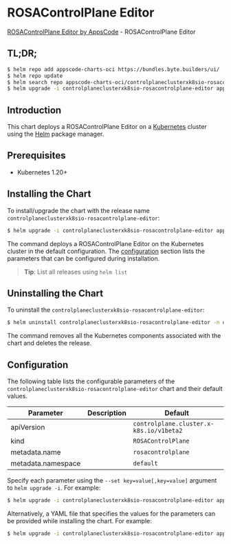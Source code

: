 # ROSAControlPlane Editor

[ROSAControlPlane Editor by AppsCode](https://byte.builders) - ROSAControlPlane Editor

## TL;DR;

```bash
$ helm repo add appscode-charts-oci https://bundles.byte.builders/ui/
$ helm repo update
$ helm search repo appscode-charts-oci/controlplaneclusterxk8sio-rosacontrolplane-editor --version=v0.5.0
$ helm upgrade -i controlplaneclusterxk8sio-rosacontrolplane-editor appscode-charts-oci/controlplaneclusterxk8sio-rosacontrolplane-editor -n default --create-namespace --version=v0.5.0
```

## Introduction

This chart deploys a ROSAControlPlane Editor on a [Kubernetes](http://kubernetes.io) cluster using the [Helm](https://helm.sh) package manager.

## Prerequisites

- Kubernetes 1.20+

## Installing the Chart

To install/upgrade the chart with the release name `controlplaneclusterxk8sio-rosacontrolplane-editor`:

```bash
$ helm upgrade -i controlplaneclusterxk8sio-rosacontrolplane-editor appscode-charts-oci/controlplaneclusterxk8sio-rosacontrolplane-editor -n default --create-namespace --version=v0.5.0
```

The command deploys a ROSAControlPlane Editor on the Kubernetes cluster in the default configuration. The [configuration](#configuration) section lists the parameters that can be configured during installation.

> **Tip**: List all releases using `helm list`

## Uninstalling the Chart

To uninstall the `controlplaneclusterxk8sio-rosacontrolplane-editor`:

```bash
$ helm uninstall controlplaneclusterxk8sio-rosacontrolplane-editor -n default
```

The command removes all the Kubernetes components associated with the chart and deletes the release.

## Configuration

The following table lists the configurable parameters of the `controlplaneclusterxk8sio-rosacontrolplane-editor` chart and their default values.

|     Parameter      | Description |                      Default                       |
|--------------------|-------------|----------------------------------------------------|
| apiVersion         |             | <code>controlplane.cluster.x-k8s.io/v1beta2</code> |
| kind               |             | <code>ROSAControlPlane</code>                      |
| metadata.name      |             | <code>rosacontrolplane</code>                      |
| metadata.namespace |             | <code>default</code>                               |


Specify each parameter using the `--set key=value[,key=value]` argument to `helm upgrade -i`. For example:

```bash
$ helm upgrade -i controlplaneclusterxk8sio-rosacontrolplane-editor appscode-charts-oci/controlplaneclusterxk8sio-rosacontrolplane-editor -n default --create-namespace --version=v0.5.0 --set apiVersion=controlplane.cluster.x-k8s.io/v1beta2
```

Alternatively, a YAML file that specifies the values for the parameters can be provided while
installing the chart. For example:

```bash
$ helm upgrade -i controlplaneclusterxk8sio-rosacontrolplane-editor appscode-charts-oci/controlplaneclusterxk8sio-rosacontrolplane-editor -n default --create-namespace --version=v0.5.0 --values values.yaml
```
